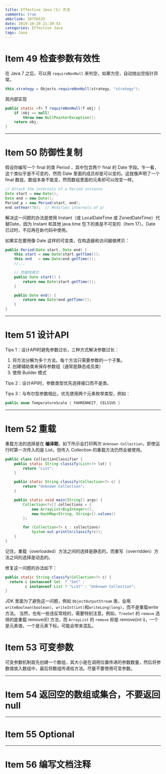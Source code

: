 ```yaml
---
title: Effective Java（七）方法
comments: true
abbrlink: 387fb533
date: 2019-10-28 21:39:53
categories: Effective Java
tags: Java
---
```



# Item 49 检查参数有效性

在 Java 7 之后，可以用 `requireNonNull` 来判空，如果为空，自动抛出空指针异常。

```java
this.strategy = Objects.requireNonNull(strategy, "strategy");
```

其内部实现

```java
public static <T> T requireNonNull(T obj) {
    if (obj == null)
        throw new NullPointerException();
    return obj;
}
```

---

# Item 50 防御性复制

假设你编写一个 final 的类 Period  ，其中包含两个 final 的 Date 字段。乍一看，这个类似乎是不可变的，然而 Date 里面的成员却是可以变的。这就像声明了一个 final 数组，数组本身不能变，然而数组里面的元素却可以改变一样。

```java
// Attack the internals of a Period instance
Date start = new Date();
Date end = new Date();
Period p = new Period(start, end);
end.setYear(78);  // Modifies internals of p!
```

解决这一问题的办法是使用 Instant（或 LocalDateTime 或 ZonedDateTime）代替Date，因为 Instant 和其他 java.time 包下的类是不可变的（Item 17）。Date 已过时，不应再在新代码中使用。

如果实在要用像 Date 这样的可变类，在构造器和访问器做拷贝：

```java
public Period(Date start, Date end) {
    this.start = new Date(start.getTime());
    this.end   = new Date(end.getTime());
    //...

    // 防御性拷贝
    public Date start() {
        return new Date(start.getTime());
    }

    public Date end() {
        return new Date(end.getTime());
    }
}
```

---

# Item 51 设计API

Tips 1：设计API时避免参数过长，三种方式解决参数过长：

1. 将方法分解为多个方法，每个方法只需要参数的一个子集。
2. 创建辅助类来保存参数组（通常是静态成员类）
3. 使用 Builder 模式

Tips 2：设计API时，参数类型优先选择接口而不是类。

Tips 3：与布尔型参数相比，优先使用两个元素枚举类型，例如：

```java
public enum TemperatureScale { FAHRENHEIT, CELSIUS }
```

---

# Item 52 重载

重载方法的选择是在 **编译期**，如下所示会打印两次 `Unknown Collection`，即使运行时第一次传入的是 List，但传入 Collection 的重载方法仍然会被使用。

```java
public class CollectionClassifier {
    public static String classify(List<?> lst) {
        return "List";
    }

    public static String classify(Collection<?> c) {
        return "Unknown Collection";
    }

    public static void main(String[] args) {
        Collection<?>[] collections = {
            new ArrayList<BigInteger>(),
            new HashMap<String, String>().values()
        };

        for (Collection<?> c : collections)
            System.out.println(classify(c));
    }
}
```

记住，重载（overloaded）方法之间的选择是静态的，而重写（overridden）方法之间的选择是动态的。

修复这一问题的办法如下：

```java
public static String classify(Collection<?> c) {
  return c instanceof Set  ? "Set" :
         c instanceof List ? "List" : "Unknown Collection";
}
```

JDK 里面为了避免这一问题，例如 `ObjectOutputStream` 类，会用 `writeBoolean(boolean)`、`writeInt(int)`和`writeLong(long)`，而不是重载write方法。 当然，也有一些违反常规的，需要特别注意。例如，`TreeSet` 的 `remove` 选择的是重载 remove(E) 方法，而  `ArrayList` 的 `remove` 却是 remove(int i)，一个是元素值，一个是元素下标。可能会带来混乱。

# Item 53 可变参数

 可变参数机制首先创建一个数组，其大小是在调用位置传递的参数数量，然后将参数值放入数组中，最后将数组传递给方法。尽量不要使用可变参数。

---

# Item 54 返回空的数组或集合，不要返回 null

---

# Item 55 Optional

---

# Item 56 编写文档注释
